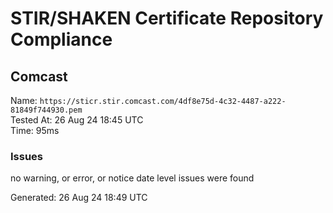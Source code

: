 # STIR/SHAKEN Certificate Repository Compliance

## Comcast

Name: `https://sticr.stir.comcast.com/4df8e75d-4c32-4487-a222-81849f744930.pem`\
Tested At: 26 Aug 24 18:45 UTC\
Time: 95ms

### Issues

no warning, or error, or notice date level issues were found

Generated: 26 Aug 24 18:49 UTC
